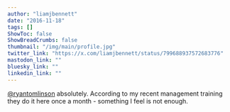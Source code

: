 ```yaml
---
author: "liamjbennett"
date: "2016-11-18"
tags: []
ShowToc: false
ShowBreadCrumbs: false
thumbnail: "/img/main/profile.jpg"
twitter_link: "https://x.com/liamjbennett/status/799688937572683776"
mastodon_link: ""
bluesky_link: ""
linkedin_link: ""
---
```


[@ryantomlinson](https://x.com/ryantomlinson) absolutely. According to my recent management training they do it here once a month - something I feel is not enough.

